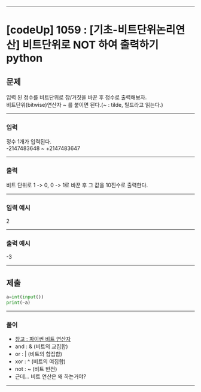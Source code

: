 
---

# [codeUp] 1059 : [기초-비트단위논리연산] 비트단위로 NOT 하여 출력하기 python


## 문제
 
입력 된 정수를 비트단위로 참/거짓을 바꾼 후 정수로 출력해보자.   
비트단위(bitwise)연산자 ~ 를 붙이면 된다.(~ : tilde, 틸드라고 읽는다.)




---
### 입력 

정수 1개가 입력된다.   
-2147483648 ~ +2147483647


---
### 출력   

비트 단위로 1 -> 0, 0 -> 1로 바꾼 후 그 값을 10진수로 출력한다.

---
### 입력 예시

2

---
### 출력 예시

-3

---
제출
---
```python
a=int(input())
print(~a)
```

---
### 풀이
* [참고 : 파이썬 비트 연산자](https://dojang.io/mod/page/view.php?id=2460)
* and : & (비트의 교집합)
* or : | (비트의 합집합)
* xor : ^ (비트의 여집합)
* not : ~ (비트 반전)
* 근데... 비트 연산은 왜 하는거야?
---

